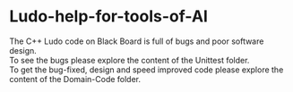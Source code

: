 # Ludo-help-for-tools-of-AI

The C++ Ludo code on Black Board is full of bugs and poor software design.</br>
To see the bugs please explore the content of the Unittest folder.</br>
To get the bug-fixed, design and speed improved code please explore the content of the Domain-Code folder.
